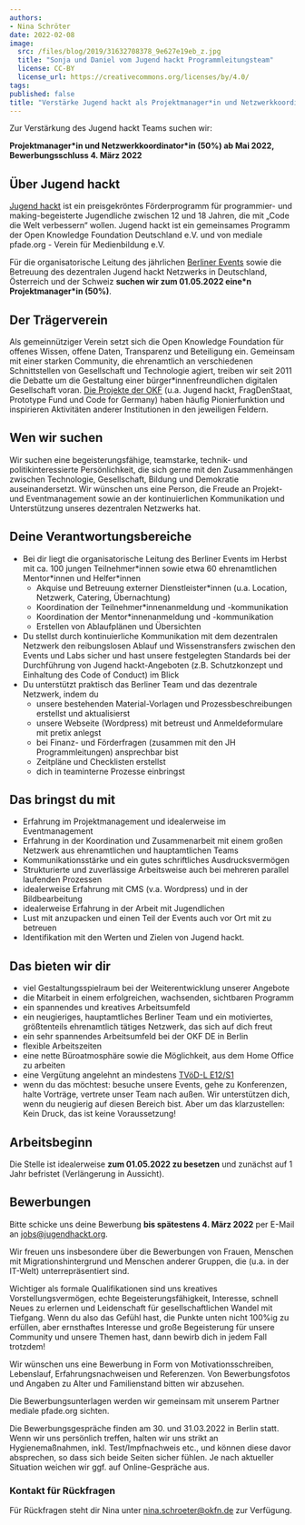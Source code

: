 ```yaml
---
authors:
- Nina Schröter
date: 2022-02-08
image:
  src: /files/blog/2019/31632708378_9e627e19eb_z.jpg
  title: "Sonja und Daniel vom Jugend hackt Programmleitungsteam"
  license: CC-BY
  license_url: https://creativecommons.org/licenses/by/4.0/
tags:
published: false
title: "Verstärke Jugend hackt als Projektmanager*in und Netzwerkkoordinator*in (50%)"
---
```


Zur Verstärkung des Jugend hackt Teams suchen wir:

**Projektmanager\*in und Netzwerkkoordinator\*in (50%) ab Mai 2022, Bewerbungsschluss 4. März 2022**

## Über Jugend hackt

[Jugend hackt](https://jugendhackt.org/) ist ein preisgekröntes Förderprogramm für programmier- und making-begeisterte Jugendliche zwischen 12 und 18 Jahren, die mit „Code die Welt verbessern“ wollen. Jugend hackt ist ein gemeinsames Programm der Open Knowledge Foundation Deutschland e.V. und von mediale pfade.org - Verein für Medienbildung e.V.

Für die organisatorische Leitung des jährlichen [Berliner Events](https://jugendhackt.org/event-rueckblick/berlin-2019/) sowie die Betreuung des dezentralen Jugend hackt Netzwerks in Deutschland, Österreich und der Schweiz **suchen wir zum 01.05.2022 eine\*n Projektmanager\*in (50%)**.


## Der Trägerverein

Als gemeinnütziger Verein setzt sich die Open Knowledge Foundation für offenes Wissen, offene Daten, Transparenz und Beteiligung ein. Gemeinsam mit einer starken Community, die ehrenamtlich an verschiedenen Schnittstellen von Gesellschaft und Technologie agiert, treiben wir seit 2011 die Debatte um die Gestaltung einer bürger*innenfreundlichen digitalen Gesellschaft voran. [Die Projekte der OKF](https://okfn.de/projekte/) (u.a. Jugend hackt, FragDenStaat, Prototype Fund und Code for Germany) haben häufig Pionierfunktion und inspirieren Aktivitäten anderer Institutionen in den jeweiligen Feldern.

## Wen wir suchen

Wir suchen eine begeisterungsfähige, teamstarke, technik- und politikinteressierte Persönlichkeit, die sich gerne mit den Zusammenhängen zwischen Technologie, Gesellschaft, Bildung und Demokratie auseinandersetzt. Wir wünschen uns eine Person, die Freude an Projekt- und Eventmanagement sowie an der kontinuierlichen Kommunikation und Unterstützung unseres dezentralen Netzwerks hat.

## Deine Verantwortungsbereiche

* Bei dir liegt die organisatorische Leitung des Berliner Events im Herbst mit ca. 100 jungen Teilnehmer\*innen sowie etwa 60 ehrenamtlichen Mentor\*innen und Helfer\*innen
    * Akquise und Betreuung externer Dienstleister*innen (u.a. Location, Netzwerk, Catering, Übernachtung)
    * Koordination der Teilnehmer\*innenanmeldung und -kommunikation
    * Koordination der Mentor\*innenanmeldung und -kommunikation
    * Erstellen von Ablaufplänen und Übersichten
* Du stellst durch kontinuierliche Kommunikation mit dem dezentralen Netzwerk den reibungslosen Ablauf und Wissenstransfers zwischen den Events und Labs sicher und hast unsere festgelegten Standards bei der Durchführung von Jugend hackt-Angeboten (z.B. Schutzkonzept und Einhaltung des Code of Conduct) im Blick
* Du unterstützt praktisch das Berliner Team und das dezentrale Netzwerk, indem du
    * unsere bestehenden Material-Vorlagen und Prozessbeschreibungen erstellst und aktualisierst
    * unsere Webseite (Wordpress) mit betreust und Anmeldeformulare mit pretix anlegst
    * bei Finanz- und Förderfragen (zusammen mit den JH Programmleitungen) ansprechbar bist
    * Zeitpläne und Checklisten erstellst
    * dich in teaminterne Prozesse einbringst

## Das bringst du mit

* Erfahrung im Projektmanagement und idealerweise im Eventmanagement
* Erfahrung in der Koordination und Zusammenarbeit mit einem großen Netzwerk aus ehrenamtlichen und hauptamtlichen Teams
* Kommunikationsstärke und ein gutes schriftliches Ausdrucksvermögen
* Strukturierte und zuverlässige Arbeitsweise auch bei mehreren parallel laufenden Prozessen
* idealerweise Erfahrung mit CMS (v.a. Wordpress) und in der Bildbearbeitung
* idealerweise Erfahrung in der Arbeit mit Jugendlichen
* Lust mit anzupacken und einen Teil der Events auch vor Ort mit zu betreuen
* Identifikation mit den Werten und Zielen von Jugend hackt.

## Das bieten wir dir

* viel Gestaltungsspielraum bei der Weiterentwicklung unserer Angebote
* die Mitarbeit in einem erfolgreichen, wachsenden, sichtbaren Programm
* ein spannendes und kreatives Arbeitsumfeld
* ein neugieriges, hauptamtliches Berliner Team und ein motiviertes, größtenteils ehrenamtlich tätiges Netzwerk, das sich auf dich freut
* ein sehr spannendes Arbeitsumfeld bei der OKF DE in Berlin
* flexible Arbeitszeiten
* eine nette Büroatmosphäre sowie die Möglichkeit, aus dem Home Office zu arbeiten
* eine Vergütung angelehnt an mindestens [TVöD-L E12/S1](https://oeffentlicher-dienst.info/tv-l/allg/)
* wenn du das möchtest: besuche unsere Events, gehe zu Konferenzen, halte Vorträge, vertrete unser Team nach außen. Wir unterstützen dich, wenn du neugierig auf diesen Bereich bist. Aber um das klarzustellen: Kein Druck, das ist keine Voraussetzung!

## Arbeitsbeginn

Die Stelle ist idealerweise **zum 01.05.2022 zu besetzen** und zunächst auf 1 Jahr befristet (Verlängerung in Aussicht).

## Bewerbungen

Bitte schicke uns deine Bewerbung **bis spätestens 4. März 2022** per E-Mail an [jobs@jugendhackt.org](mailto:jobs@jugendhackt.org).

Wir freuen uns insbesondere über die Bewerbungen von Frauen, Menschen mit Migrationshintergrund und Menschen anderer Gruppen, die (u.a. in der IT-Welt) unterrepräsentiert sind.

Wichtiger als formale Qualifikationen sind uns kreatives Vorstellungsvermögen, echte Begeisterungsfähigkeit, Interesse, schnell Neues zu erlernen und Leidenschaft für gesellschaftlichen Wandel mit Tiefgang. Wenn du also das Gefühl hast, die Punkte unten nicht 100%ig zu erfüllen, aber ernsthaftes Interesse und große Begeisterung für unsere Community und unsere Themen hast, dann bewirb dich in jedem Fall trotzdem!

Wir wünschen uns eine Bewerbung in Form von Motivationsschreiben, Lebenslauf, Erfahrungsnachweisen und Referenzen. Von Bewerbungsfotos und Angaben zu Alter und Familienstand bitten wir abzusehen.

Die Bewerbungsunterlagen werden wir gemeinsam mit unserem Partner mediale pfade.org sichten.

Die Bewerbungsgespräche finden am 30. und 31.03.2022 in Berlin statt. Wenn wir uns persönlich treffen, halten wir uns strikt an Hygienemaßnahmen, inkl. Test/Impfnachweis etc., und können diese davor absprechen, so dass sich beide Seiten sicher fühlen. Je nach aktueller Situation weichen wir ggf. auf Online-Gespräche aus.

### Kontakt für Rückfragen

Für Rückfragen steht dir Nina unter [nina.schroeter@okfn.de](mailto:nina.schroeter@okfn.de) zur Verfügung.
